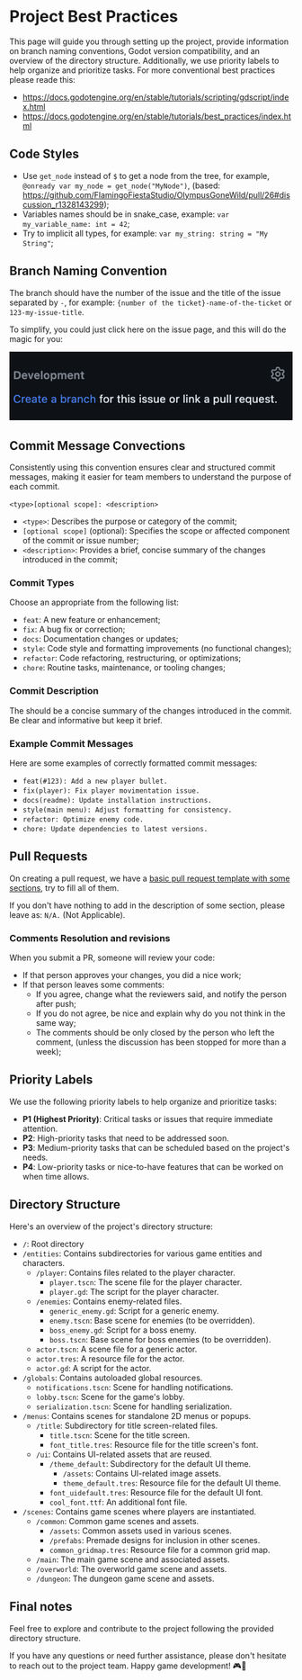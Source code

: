 # Project Best Practices

This page will guide you through setting up the project, provide information on branch naming conventions, Godot version compatibility, and an overview of the directory structure. Additionally, we use priority labels to help organize and prioritize tasks. For more conventional best practices please reade this:

- https://docs.godotengine.org/en/stable/tutorials/scripting/gdscript/index.html
- https://docs.godotengine.org/en/stable/tutorials/best_practices/index.html

## Code Styles

- Use `get_node` instead of `$` to get a node from the tree, for example, `@onready var my_node = get_node("MyNode")`, (based: https://github.com/FlamingoFiestaStudio/OlympusGoneWild/pull/26#discussion_r1328143299);
- Variables names should be in snake_case, example: `var my_variable_name: int = 42`;
- Try to implicit all types, for example: `var my_string: string = "My String"`;

## Branch Naming Convention

The branch should have the number of the issue and the title of the issue separated by `-`, for example: `{number of the ticket}-name-of-the-ticket` or `123-my-issue-title`.

To simplify, you could just click here on the issue page, and this will do the magic for you:

![Create Branch](./images/Create-Branch.png)

## Commit Message Convections

Consistently using this convention ensures clear and structured commit messages, making it easier for team members to understand the purpose of each commit.

`<type>[optional scope]: <description>`

- `<type>`: Describes the purpose or category of the commit;
- `[optional scope]` (optional): Specifies the scope or affected component of the commit or issue number;
- `<description>`: Provides a brief, concise summary of the changes introduced in the commit;

### Commit Types

Choose an appropriate <type> from the following list:

- `feat`: A new feature or enhancement;
- `fix`: A bug fix or correction;
- `docs`: Documentation changes or updates;
- `style`: Code style and formatting improvements (no functional changes);
- `refactor`: Code refactoring, restructuring, or optimizations;
- `chore`: Routine tasks, maintenance, or tooling changes;

### Commit Description

The <description> should be a concise summary of the changes introduced in the commit. Be clear and informative but keep it brief.

### Example Commit Messages

Here are some examples of correctly formatted commit messages:

- `feat(#123): Add a new player bullet.`
- `fix(player): Fix player movimentation issue.`
- `docs(readme): Update installation instructions.`
- `style(main menu): Adjust formatting for consistency.`
- `refactor: Optimize enemy code.`
- `chore: Update dependencies to latest versions.`

## Pull Requests

On creating a pull request, we have a [basic pull request template with some sections](https://github.com/FlamingoFiestaStudio/OlympusGoneWild/blob/main/.github/PULL_REQUEST_TEMPLATE.md), try to fill all of them.

If you don't have nothing to add in the description of some section, please leave as: `N/A.` (Not Applicable).

### Comments Resolution and revisions

When you submit a PR, someone will review your code:

- If that person approves your changes, you did a nice work;
- If that person leaves some comments:
    - If you agree, change what the reviewers said, and notify the person after push;
    - If you do not agree, be nice and explain why do you not think in the same way;
    - The comments should be only closed by the person who left the comment, (unless the discussion has been stopped for more than a week);

## Priority Labels

We use the following priority labels to help organize and prioritize tasks:

- **P1 (Highest Priority)**: Critical tasks or issues that require immediate attention.
- **P2**: High-priority tasks that need to be addressed soon.
- **P3**: Medium-priority tasks that can be scheduled based on the project's needs.
- **P4**: Low-priority tasks or nice-to-have features that can be worked on when time allows.

## Directory Structure

Here's an overview of the project's directory structure:

- `/`: Root directory
- `/entities`: Contains subdirectories for various game entities and characters.
  - `/player`: Contains files related to the player character.
    - `player.tscn`: The scene file for the player character.
    - `player.gd`: The script for the player character.
  - `/enemies`: Contains enemy-related files.
    - `generic_enemy.gd`: Script for a generic enemy.
    - `enemy.tscn`: Base scene for enemies (to be overridden).
    - `boss_enemy.gd`: Script for a boss enemy.
    - `boss.tscn`: Base scene for boss enemies (to be overridden).
  - `actor.tscn`: A scene file for a generic actor.
  - `actor.tres`: A resource file for the actor.
  - `actor.gd`: A script for the actor.
- `/globals`: Contains autoloaded global resources.
  - `notifications.tscn`: Scene for handling notifications.
  - `lobby.tscn`: Scene for the game's lobby.
  - `serialization.tscn`: Scene for handling serialization.
- `/menus`: Contains scenes for standalone 2D menus or popups.
  - `/title`: Subdirectory for title screen-related files.
    - `title.tscn`: Scene for the title screen.
    - `font_title.tres`: Resource file for the title screen's font.
  - `/ui`: Contains UI-related assets that are reused.
    - `/theme_default`: Subdirectory for the default UI theme.
      - `/assets`: Contains UI-related image assets.
      - `theme_default.tres`: Resource file for the default UI theme.
    - `font_uidefault.tres`: Resource file for the default UI font.
    - `cool_font.ttf`: An additional font file.
- `/scenes`: Contains game scenes where players are instantiated.
  - `/common`: Common game scenes and assets.
    - `/assets`: Common assets used in various scenes.
    - `/prefabs`: Premade designs for inclusion in other scenes.
    - `common_gridmap.tres`: Resource file for a common grid map.
  - `/main`: The main game scene and associated assets.
  - `/overworld`: The overworld game scene and assets.
  - `/dungeon`: The dungeon game scene and assets.


## Final notes

Feel free to explore and contribute to the project following the provided directory structure.

If you have any questions or need further assistance, please don't hesitate to reach out to the project team. Happy game development! 🎮🚀